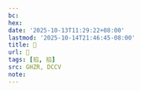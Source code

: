 ```yaml
---
bc:
hex:
date: '2025-10-13T11:29:22+08:00'
lastmod: '2025-10-14T21:46:45-08:00'
title: 󰡋
url: 󰡋
tags: [掐, 掐]
src: GHZR, DCCV
note:
---
```

